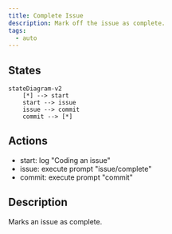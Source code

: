 ```yaml
---
title: Complete Issue
description: Mark off the issue as complete.
tags:
  - auto
---
```


## States

```mermaid
stateDiagram-v2
    [*] --> start
    start --> issue
    issue --> commit
    commit --> [*]
```

## Actions

- start: log "Coding an issue"
- issue: execute prompt "issue/complete"
- commit: execute prompt "commit"

## Description

Marks an issue as complete.
